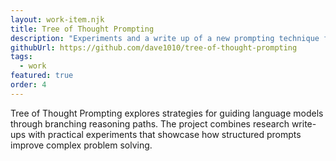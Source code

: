 ```yaml
---
layout: work-item.njk
title: Tree of Thought Prompting
description: "Experiments and a write up of a new prompting technique for Large Language Models like ChatGPT."
githubUrl: https://github.com/dave1010/tree-of-thought-prompting
tags:
  - work
featured: true
order: 4
---
```

Tree of Thought Prompting explores strategies for guiding language models through branching reasoning paths. The project
combines research write-ups with practical experiments that showcase how structured prompts improve complex problem solving.
